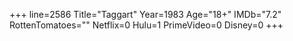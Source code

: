 +++
line=2586
Title="Taggart"
Year=1983
Age="18+"
IMDb="7.2"
RottenTomatoes=""
Netflix=0
Hulu=1
PrimeVideo=0
Disney=0
+++

